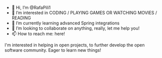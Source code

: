 - 👋 Hi, I’m @RafaPili1
- 👀 I’m interested in CODING / PLAYING GAMES OR WATCHING MOVIES / READING
- 🌱 I’m currently learning advanced Spring integrations
- 💞️ I’m looking to collaborate on anything, really, let me help you!
- 📫 How to reach me: here!

I'm interested in helping in open projects, to further develop the open software community. Eager to learn new things!
